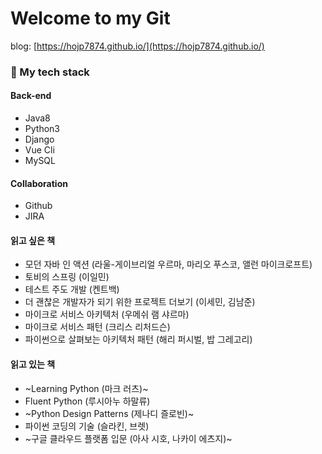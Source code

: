 # Welcome to my Git
blog: [https://hojp7874.github.io/](https://hojp7874.github.io/)

### 🌱 My tech stack
#### Back-end
- Java8
- Python3
- Django
- Vue Cli
- MySQL

#### Collaboration
- Github
- JIRA

#### 읽고 싶은 책
- 모던 자바 인 액션 (라울-게이브리얼 우르마, 마리오 푸스코, 앨런 마이크로프트)
- 토비의 스프링 (이일민)
- 테스트 주도 개발 (켄트백)
- 더 괜찮은 개발자가 되기 위한 프로젝트 더보기 (이세민, 김남준)
- 마이크로 서비스 아키텍처 (우메쉬 램 샤르마)
- 마이크로 서비스 패턴 (크리스 리처드슨)
- 파이썬으로 살펴보는 아키텍처 패턴 (해리 퍼시벌, 밥 그레고리)

#### 읽고 있는 책
- ~Learning Python (마크 러츠)~
- Fluent Python (루시아누 하말류)
- ~Python Design Patterns (제나디 즐로빈)~
- 파이썬 코딩의 기술 (슬라킨, 브렛)
- ~구글 클라우드 플랫폼 입문 (아사 시호, 나카이 에츠지)~

<!--
**hojp7874/hojp7874** is a ✨ _special_ ✨ repository because its `README.md` (this file) appears on your GitHub profile.

Here are some ideas to get you started:

- 🔭 I’m currently working on ...
- 🌱 I’m currently learning ...
- 👯 I’m looking to collaborate on ...
- 🤔 I’m looking for help with ...
- 💬 Ask me about ...
- 📫 How to reach me: ...
- 😄 Pronouns: ...
- ⚡ Fun fact: ...
-->
